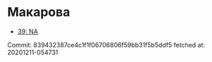 # Макарова
- [39: NA](39.md)

Commit: 839432387ce4c1f1f06706806f59bb31f5b5ddf5
 fetched at: 20201211-054731
